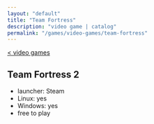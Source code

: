 ```yaml
---
layout: "default"
title: "Team Fortress"
description: "video game | catalog"
permalink: "/games/video-games/team-fortress"
---
```

[< video games](index.md)

## Team Fortress 2

- launcher: Steam
- Linux: yes
- Windows: yes
- free to play
